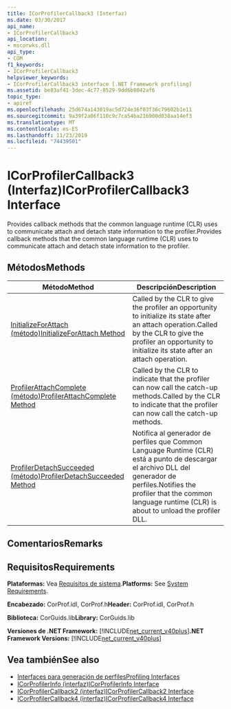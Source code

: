 ```yaml
---
title: ICorProfilerCallback3 (Interfaz)
ms.date: 03/30/2017
api_name:
- ICorProfilerCallback3
api_location:
- mscorwks.dll
api_type:
- COM
f1_keywords:
- ICorProfilerCallback3
helpviewer_keywords:
- ICorProfilerCallback3 interface [.NET Framework profiling]
ms.assetid: be83af41-3dec-4c77-8529-9dd6b8042af6
topic_type:
- apiref
ms.openlocfilehash: 25d674a143019ac5d724e36f03f36c79602b1e11
ms.sourcegitcommit: 9a39f2a06f110c9c7ca54ba216900d038aa14ef3
ms.translationtype: MT
ms.contentlocale: es-ES
ms.lasthandoff: 11/23/2019
ms.locfileid: "74439501"
---
```

# <a name="icorprofilercallback3-interface"></a><span data-ttu-id="d3b09-102">ICorProfilerCallback3 (Interfaz)</span><span class="sxs-lookup"><span data-stu-id="d3b09-102">ICorProfilerCallback3 Interface</span></span>
<span data-ttu-id="d3b09-103">Provides callback methods that the common language runtime (CLR) uses to communicate attach and detach state information to the profiler.</span><span class="sxs-lookup"><span data-stu-id="d3b09-103">Provides callback methods that the common language runtime (CLR) uses to communicate attach and detach state information to the profiler.</span></span>  
  
## <a name="methods"></a><span data-ttu-id="d3b09-104">Métodos</span><span class="sxs-lookup"><span data-stu-id="d3b09-104">Methods</span></span>  
  
|<span data-ttu-id="d3b09-105">Método</span><span class="sxs-lookup"><span data-stu-id="d3b09-105">Method</span></span>|<span data-ttu-id="d3b09-106">Descripción</span><span class="sxs-lookup"><span data-stu-id="d3b09-106">Description</span></span>|  
|------------|-----------------|  
|[<span data-ttu-id="d3b09-107">InitializeForAttach (método)</span><span class="sxs-lookup"><span data-stu-id="d3b09-107">InitializeForAttach Method</span></span>](../../../../docs/framework/unmanaged-api/profiling/icorprofilercallback3-initializeforattach-method.md)|<span data-ttu-id="d3b09-108">Called by the CLR to give the profiler an opportunity to initialize its state after an attach operation.</span><span class="sxs-lookup"><span data-stu-id="d3b09-108">Called by the CLR to give the profiler an opportunity to initialize its state after an attach operation.</span></span>|  
|[<span data-ttu-id="d3b09-109">ProfilerAttachComplete (método)</span><span class="sxs-lookup"><span data-stu-id="d3b09-109">ProfilerAttachComplete Method</span></span>](../../../../docs/framework/unmanaged-api/profiling/icorprofilercallback3-profilerattachcomplete-method.md)|<span data-ttu-id="d3b09-110">Called by the CLR to indicate that the profiler can now call the catch-up methods.</span><span class="sxs-lookup"><span data-stu-id="d3b09-110">Called by the CLR to indicate that the profiler can now call the catch-up methods.</span></span>|  
|[<span data-ttu-id="d3b09-111">ProfilerDetachSucceeded (método)</span><span class="sxs-lookup"><span data-stu-id="d3b09-111">ProfilerDetachSucceeded Method</span></span>](../../../../docs/framework/unmanaged-api/profiling/icorprofilercallback3-profilerdetachsucceeded-method.md)|<span data-ttu-id="d3b09-112">Notifica al generador de perfiles que Common Language Runtime (CLR) está a punto de descargar el archivo DLL del generador de perfiles.</span><span class="sxs-lookup"><span data-stu-id="d3b09-112">Notifies the profiler that the common language runtime (CLR) is about to unload the profiler DLL.</span></span>|  
  
## <a name="remarks"></a><span data-ttu-id="d3b09-113">Comentarios</span><span class="sxs-lookup"><span data-stu-id="d3b09-113">Remarks</span></span>  
  
## <a name="requirements"></a><span data-ttu-id="d3b09-114">Requisitos</span><span class="sxs-lookup"><span data-stu-id="d3b09-114">Requirements</span></span>  
 <span data-ttu-id="d3b09-115">**Plataformas:** Vea [Requisitos de sistema](../../../../docs/framework/get-started/system-requirements.md).</span><span class="sxs-lookup"><span data-stu-id="d3b09-115">**Platforms:** See [System Requirements](../../../../docs/framework/get-started/system-requirements.md).</span></span>  
  
 <span data-ttu-id="d3b09-116">**Encabezado:** CorProf.idl, CorProf.h</span><span class="sxs-lookup"><span data-stu-id="d3b09-116">**Header:** CorProf.idl, CorProf.h</span></span>  
  
 <span data-ttu-id="d3b09-117">**Biblioteca:** CorGuids.lib</span><span class="sxs-lookup"><span data-stu-id="d3b09-117">**Library:** CorGuids.lib</span></span>  
  
 <span data-ttu-id="d3b09-118">**Versiones de .NET Framework:** [!INCLUDE[net_current_v40plus](../../../../includes/net-current-v40plus-md.md)]</span><span class="sxs-lookup"><span data-stu-id="d3b09-118">**.NET Framework Versions:** [!INCLUDE[net_current_v40plus](../../../../includes/net-current-v40plus-md.md)]</span></span>  
  
## <a name="see-also"></a><span data-ttu-id="d3b09-119">Vea también</span><span class="sxs-lookup"><span data-stu-id="d3b09-119">See also</span></span>

- [<span data-ttu-id="d3b09-120">Interfaces para generación de perfiles</span><span class="sxs-lookup"><span data-stu-id="d3b09-120">Profiling Interfaces</span></span>](../../../../docs/framework/unmanaged-api/profiling/profiling-interfaces.md)
- [<span data-ttu-id="d3b09-121">ICorProfilerInfo (interfaz)</span><span class="sxs-lookup"><span data-stu-id="d3b09-121">ICorProfilerInfo Interface</span></span>](../../../../docs/framework/unmanaged-api/profiling/icorprofilerinfo-interface.md)
- [<span data-ttu-id="d3b09-122">ICorProfilerCallback2 (interfaz)</span><span class="sxs-lookup"><span data-stu-id="d3b09-122">ICorProfilerCallback2 Interface</span></span>](../../../../docs/framework/unmanaged-api/profiling/icorprofilercallback2-interface.md)
- [<span data-ttu-id="d3b09-123">ICorProfilerCallback4 (interfaz)</span><span class="sxs-lookup"><span data-stu-id="d3b09-123">ICorProfilerCallback4 Interface</span></span>](../../../../docs/framework/unmanaged-api/profiling/icorprofilercallback4-interface.md)
